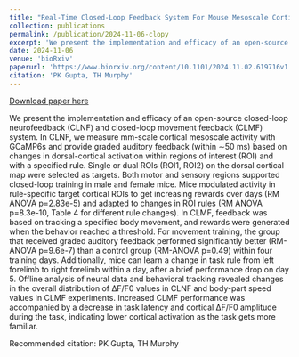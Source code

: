 ```yaml
---
title: "Real-Time Closed-Loop Feedback System For Mouse Mesoscale Cortical Signal And Movement Control: CloPy"
collection: publications
permalink: /publication/2024-11-06-clopy
excerpt: 'We present the implementation and efficacy of an open-source closed-loop neurofeedback (CLNF) and closed-loop movement feedback (CLMF) system. In CLNF, we measure mm-scale cortical mesoscale activity with GCaMP6s and provide graded auditory feedback (within ∼50 ms) based on changes in dorsal-cortical activation within regions of interest (ROI) and with a specified rule. Single or dual ROIs (ROI1, ROI2) on the dorsal cortical map were selected as targets. Both motor and sensory regions supported closed-loop training in male and female mice. Mice modulated activity in rule-specific target cortical ROIs to get increasing rewards over days (RM ANOVA p=2.83e-5) and adapted to changes in ROI rules (RM ANOVA p=8.3e-10, Table 4 for different rule changes). In CLMF, feedback was based on tracking a specified body movement, and rewards were generated when the behavior reached a threshold. For movement training, the group that received graded auditory feedback performed significantly better (RM-ANOVA p=9.6e-7) than a control group (RM-ANOVA p=0.49) within four training days. Additionally, mice can learn a change in task rule from left forelimb to right forelimb within a day, after a brief performance drop on day 5. Offline analysis of neural data and behavioral tracking revealed changes in the overall distribution of ΔF/F0 values in CLNF and body-part speed values in CLMF experiments. Increased CLMF performance was accompanied by a decrease in task latency and cortical ΔF/F0 amplitude during the task, indicating lower cortical activation as the task gets more familiar.'
date: 2024-11-06
venue: 'bioRxiv'
paperurl: 'https://www.biorxiv.org/content/10.1101/2024.11.02.619716v1.full'
citation: 'PK Gupta, TH Murphy'
---
```


<a href='https://www.biorxiv.org/content/10.1101/2024.11.02.619716v1.full'>Download paper here</a>

We present the implementation and efficacy of an open-source closed-loop neurofeedback (CLNF) and closed-loop movement feedback (CLMF) system. In CLNF, we measure mm-scale cortical mesoscale activity with GCaMP6s and provide graded auditory feedback (within ∼50 ms) based on changes in dorsal-cortical activation within regions of interest (ROI) and with a specified rule. Single or dual ROIs (ROI1, ROI2) on the dorsal cortical map were selected as targets. Both motor and sensory regions supported closed-loop training in male and female mice. Mice modulated activity in rule-specific target cortical ROIs to get increasing rewards over days (RM ANOVA p=2.83e-5) and adapted to changes in ROI rules (RM ANOVA p=8.3e-10, Table 4 for different rule changes). In CLMF, feedback was based on tracking a specified body movement, and rewards were generated when the behavior reached a threshold. For movement training, the group that received graded auditory feedback performed significantly better (RM-ANOVA p=9.6e-7) than a control group (RM-ANOVA p=0.49) within four training days. Additionally, mice can learn a change in task rule from left forelimb to right forelimb within a day, after a brief performance drop on day 5. Offline analysis of neural data and behavioral tracking revealed changes in the overall distribution of ΔF/F0 values in CLNF and body-part speed values in CLMF experiments. Increased CLMF performance was accompanied by a decrease in task latency and cortical ΔF/F0 amplitude during the task, indicating lower cortical activation as the task gets more familiar.

Recommended citation: PK Gupta, TH Murphy